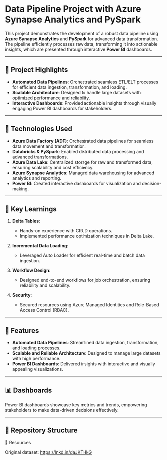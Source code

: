 
# Data Pipeline Project with Azure Synapse Analytics and PySpark

This project demonstrates the development of a robust data pipeline using **Azure Synapse Analytics** and **PySpark** for advanced data transformation. The pipeline efficiently processes raw data, transforming it into actionable insights, which are presented through interactive **Power BI** dashboards.

---

## 🚀 Project Highlights

- **Automated Data Pipelines**: Orchestrated seamless ETL/ELT processes for efficient data ingestion, transformation, and loading.
- **Scalable Architecture**: Designed to handle large datasets with optimized performance and reliability.
- **Interactive Dashboards**: Provided actionable insights through visually engaging Power BI dashboards for stakeholders.

---

## 🔧 Technologies Used

- **Azure Data Factory (ADF)**: Orchestrated data pipelines for seamless data movement and transformation.
- **Databricks & PySpark**: Enabled distributed data processing and advanced transformations.
- **Azure Data Lake**: Centralized storage for raw and transformed data, ensuring scalability and cost efficiency.
- **Azure Synapse Analytics**: Managed data warehousing for advanced analytics and reporting.
- **Power BI**: Created interactive dashboards for visualization and decision-making.

---

## 🧠 Key Learnings

1. **Delta Tables**:
   - Hands-on experience with CRUD operations.
   - Implemented performance optimization techniques in Delta Lake.
   
2. **Incremental Data Loading**:
   - Leveraged Auto Loader for efficient real-time and batch data ingestion.
   
3. **Workflow Design**:
   - Designed end-to-end workflows for job orchestration, ensuring reliability and scalability.
   
4. **Security**:
   - Secured resources using Azure Managed Identities and Role-Based Access Control (RBAC).

---

## 🌟 Features

- **Automated Data Pipelines**: Streamlined data ingestion, transformation, and loading processes.
- **Scalable and Reliable Architecture**: Designed to manage large datasets with high performance.
- **Power BI Dashboards**: Delivered insights with interactive and visually appealing visualizations.
  
---

## 📊 Dashboards

Power BI dashboards showcase key metrics and trends, empowering stakeholders to make data-driven decisions effectively.

---

## 📂 Repository Structure


🔗 Resources

Original dataset: https://lnkd.in/daJKTHkG
